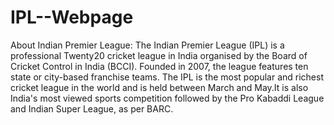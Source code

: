 # IPL--Webpage
About Indian Premier League:
                            The Indian Premier League (IPL) is a professional Twenty20 cricket league in India organised by the Board of Cricket Control in India (BCCI). Founded in 2007, the league features ten state or city-based franchise teams. The IPL is the most popular and richest cricket league in the world and is held between March and May.It is also India's most viewed sports competition followed by the Pro Kabaddi League and Indian Super League, as per BARC.
